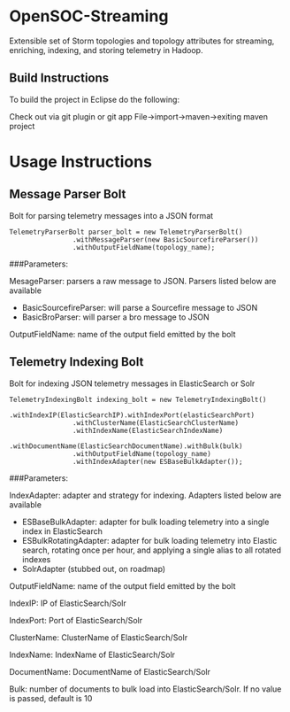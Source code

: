 # OpenSOC-Streaming

Extensible set of Storm topologies and topology attributes for streaming, enriching, indexing, and storing telemetry in Hadoop.


## Build Instructions
To build the project in Eclipse do the following:

Check out via git plugin or git app
File->import->maven->exiting maven project

# Usage Instructions

## Message Parser Bolt

Bolt for parsing telemetry messages into a JSON format

```
TelemetryParserBolt parser_bolt = new TelemetryParserBolt()
				.withMessageParser(new BasicSourcefireParser())
				.withOutputFieldName(topology_name);
```
				
###Parameters:

MesageParser: parsers a raw message to JSON. Parsers listed below are available
- BasicSourcefireParser: will parse a Sourcefire message to JSON
- BasicBroParser: will parser a bro message to JSON

OutputFieldName: name of the output field emitted by the bolt

## Telemetry Indexing Bolt

Bolt for indexing JSON telemetry messages in ElasticSearch or Solr

```
TelemetryIndexingBolt indexing_bolt = new TelemetryIndexingBolt()
				.withIndexIP(ElasticSearchIP).withIndexPort(elasticSearchPort)
				.withClusterName(ElasticSearchClusterName)
				.withIndexName(ElasticSearchIndexName)
				.withDocumentName(ElasticSearchDocumentName).withBulk(bulk)
				.withOutputFieldName(topology_name)
				.withIndexAdapter(new ESBaseBulkAdapter());
```

###Parameters:

IndexAdapter: adapter and strategy for indexing.  Adapters listed below are available
- ESBaseBulkAdapter: adapter for bulk loading telemetry into a single index in ElasticSearch
- ESBulkRotatingAdapter: adapter for bulk loading telemetry into Elastic search, rotating once per hour, and applying a single alias to all rotated indexes
- SolrAdapter (stubbed out, on roadmap)

OutputFieldName: name of the output field emitted by the bolt

IndexIP: IP of ElasticSearch/Solr

IndexPort: Port of ElasticSearch/Solr

ClusterName: ClusterName of ElasticSearch/Solr

IndexName: IndexName of ElasticSearch/Solr

DocumentName: DocumentName of ElasticSearch/Solr

Bulk: number of documents to bulk load into ElasticSearch/Solr.  If no value is passed, default is 10

